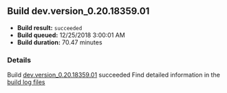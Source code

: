 ## Build dev.version_0.20.18359.01
- **Build result:** `succeeded`
- **Build queued:** 12/25/2018 3:00:01 AM
- **Build duration:** 70.47 minutes
### Details
Build [dev.version_0.20.18359.01](https://winappstudio.visualstudio.com/web/build.aspx?pcguid=a4ef43be-68ce-4195-a619-079b4d9834c2&builduri=vstfs%3a%2f%2f%2fBuild%2fBuild%2f26815) succeeded
Find detailed information in the [build log files](https://uwpctdiags.blob.core.windows.net/buildlogs/dev.version_0.20.18359.01_logs.zip)
